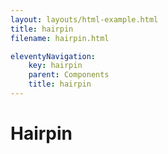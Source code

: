 ```yaml
---
layout: layouts/html-example.html
title: hairpin
filename: hairpin.html

eleventyNavigation:
    key: hairpin
    parent: Components
    title: hairpin
---
```

# Hairpin